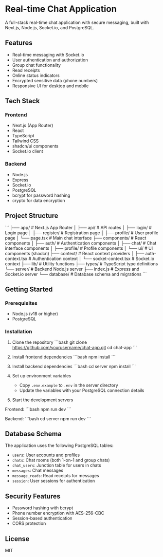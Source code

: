 # Real-time Chat Application

A full-stack real-time chat application with secure messaging, built with Next.js, Node.js, Socket.io, and PostgreSQL.

## Features

- Real-time messaging with Socket.io
- User authentication and authorization
- Group chat functionality
- Read receipts
- Online status indicators
- Encrypted sensitive data (phone numbers)
- Responsive UI for desktop and mobile

## Tech Stack

### Frontend
- Next.js (App Router)
- React
- TypeScript
- Tailwind CSS
- shadcn/ui components
- Socket.io client

### Backend
- Node.js
- Express
- Socket.io
- PostgreSQL
- bcrypt for password hashing
- crypto for data encryption

## Project Structure

\`\`\`
├── app/                  # Next.js App Router
│   ├── api/              # API routes
│   ├── login/            # Login page
│   ├── register/         # Registration page
│   ├── profile/          # User profile page
│   └── page.tsx          # Main chat interface
├── components/           # React components
│   ├── auth/             # Authentication components
│   ├── chat/             # Chat interface components
│   ├── profile/          # Profile components
│   └── ui/               # UI components (shadcn)
├── context/              # React context providers
│   ├── auth-context.tsx  # Authentication context
│   └── socket-context.tsx # Socket.io context
├── lib/                  # Utility functions
├── types/                # TypeScript type definitions
└── server/               # Backend Node.js server
    ├── index.js          # Express and Socket.io server
    └── database/         # Database schema and migrations
\`\`\`

## Getting Started

### Prerequisites

- Node.js (v18 or higher)
- PostgreSQL

### Installation

1. Clone the repository
\`\`\`bash
git clone https://github.com/yourusername/chat-app.git
cd chat-app
\`\`\`

2. Install frontend dependencies
\`\`\`bash
npm install
\`\`\`

3. Install backend dependencies
\`\`\`bash
cd server
npm install
\`\`\`

4. Set up environment variables
   - Copy `.env.example` to `.env` in the server directory
   - Update the variables with your PostgreSQL connection details

5. Start the development servers

Frontend:
\`\`\`bash
npm run dev
\`\`\`

Backend:
\`\`\`bash
cd server
npm run dev
\`\`\`

## Database Schema

The application uses the following PostgreSQL tables:

- `users`: User accounts and profiles
- `chats`: Chat rooms (both 1-on-1 and group chats)
- `chat_users`: Junction table for users in chats
- `messages`: Chat messages
- `message_reads`: Read receipts for messages
- `session`: User sessions for authentication

## Security Features

- Password hashing with bcrypt
- Phone number encryption with AES-256-CBC
- Session-based authentication
- CORS protection

## License

MIT
